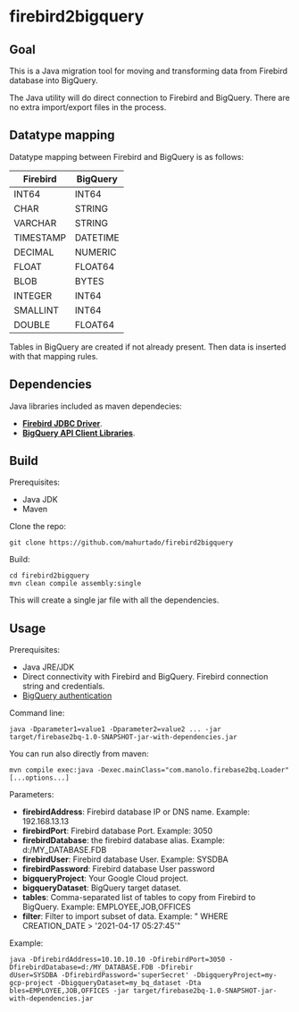 # firebird2bigquery

## Goal

This is a Java migration tool for moving and transforming data from  Firebird database into BigQuery.

The Java utility will do direct connection to Firebird and BigQuery. There are no extra import/export files in the process.

## Datatype mapping

Datatype mapping between Firebird and BigQuery is as follows:

| Firebird | BigQuery |
| --- | ----------- |
| INT64 | INT64 |
| CHAR | STRING |
| VARCHAR | STRING |
| TIMESTAMP | DATETIME |
| DECIMAL | NUMERIC |
| FLOAT | FLOAT64 |
| BLOB | BYTES |
| INTEGER | INT64 |
| SMALLINT | INT64 |
| DOUBLE | FLOAT64 |

Tables in BigQuery are created if not already present.
Then data is inserted with that mapping rules.

## Dependencies

Java libraries included as maven dependecies:

* **[Firebird JDBC Driver](https://firebirdsql.org/en/jdbc-driver/)**. 
* **[BigQuery API Client Libraries](https://cloud.google.com/bigquery/docs/reference/libraries#client-libraries-install-java)**. 

## Build

Prerequisites:
* Java JDK
* Maven


Clone the repo:
```
git clone https://github.com/mahurtado/firebird2bigquery
```

Build:
```
cd firebird2bigquery
mvn clean compile assembly:single
```

This will create a single jar file with all the dependencies.


## Usage

Prerequisites:
* Java JRE/JDK
* Direct connectivity with Firebird and BigQuery. Firebird connection string and credentials.
* [BigQuery authentication](https://cloud.google.com/bigquery/docs/authentication)

Command line:
```
java -Dparameter1=value1 -Dparameter2=value2 ... -jar target/firebase2bq-1.0-SNAPSHOT-jar-with-dependencies.jar
```

You can run also directly from maven:
```
mvn compile exec:java -Dexec.mainClass="com.manolo.firebase2bq.Loader" [...options...]
```

Parameters:

* **firebirdAddress**: Firebird database IP or DNS name. Example: 192.168.13.13
* **firebirdPort**: Firebird database Port. Example: 3050
* **firebirdDatabase**: the firebird database alias. Example: d:/MY_DATABASE.FDB
* **firebirdUser**: Firebird database User. Example: SYSDBA
* **firebirdPassword**:  Firebird database User password
* **bigqueryProject**: Your Google Cloud project. 
* **bigqueryDataset**: BigQuery target dataset.
* **tables**: Comma-separated list of tables to copy from Firebird to  BigQuery. Example: EMPLOYEE,JOB,OFFICES
* **filter**: Filter to import subset of data. Example: " WHERE CREATION_DATE > '2021-04-17 05:27:45'"

Example:

```
java -DfirebirdAddress=10.10.10.10 -DfirebirdPort=3050 -DfirebirdDatabase=d:/MY_DATABASE.FDB -Dfirebir
dUser=SYSDBA -DfirebirdPassword='superSecret' -DbigqueryProject=my-gcp-project -DbigqueryDataset=my_bq_dataset -Dta
bles=EMPLOYEE,JOB,OFFICES -jar target/firebase2bq-1.0-SNAPSHOT-jar-with-dependencies.jar
````

